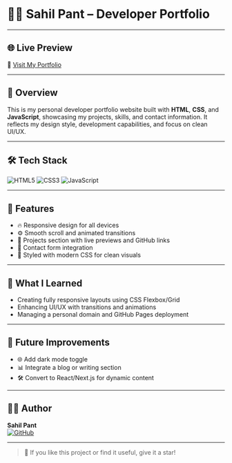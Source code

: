 # 🧑‍💻 Sahil Pant – Developer Portfolio


---

## 🌐 Live Preview

🔗 [Visit My Portfolio](https://sahil-pant.github.io/My-Portfolio/)

---

## 📌 Overview

This is my personal developer portfolio website built with **HTML**, **CSS**, and **JavaScript**, showcasing my projects, skills, and contact information. It reflects my design style, development capabilities, and focus on clean UI/UX.

---

## 🛠️ Tech Stack

![HTML5](https://img.shields.io/badge/-HTML5-E34F26?logo=html5&logoColor=fff&style=flat)
![CSS3](https://img.shields.io/badge/-CSS3-1572B6?logo=css3&logoColor=fff&style=flat)
![JavaScript](https://img.shields.io/badge/-JavaScript-F7DF1E?logo=javascript&logoColor=000&style=flat)

---

## 🎯 Features

- 🔥 Responsive design for all devices
- ⚙️ Smooth scroll and animated transitions
- 📂 Projects section with live previews and GitHub links
- 💬 Contact form integration
- 🌈 Styled with modern CSS for clean visuals

---

## 🧠 What I Learned

- Creating fully responsive layouts using CSS Flexbox/Grid
- Enhancing UI/UX with transitions and animations
- Managing a personal domain and GitHub Pages deployment

---

## 🚧 Future Improvements

- 🌐 Add dark mode toggle
- 📊 Integrate a blog or writing section
- 🛠️ Convert to React/Next.js for dynamic content

---

## 🧑‍💻 Author

**Sahil Pant**  
[![GitHub](https://img.shields.io/badge/-GitHub-181717?logo=github&logoColor=fff&style=flat)](https://github.com/Sahil-Pant)  

---



> 🌟 If you like this project or find it useful, give it a star!
